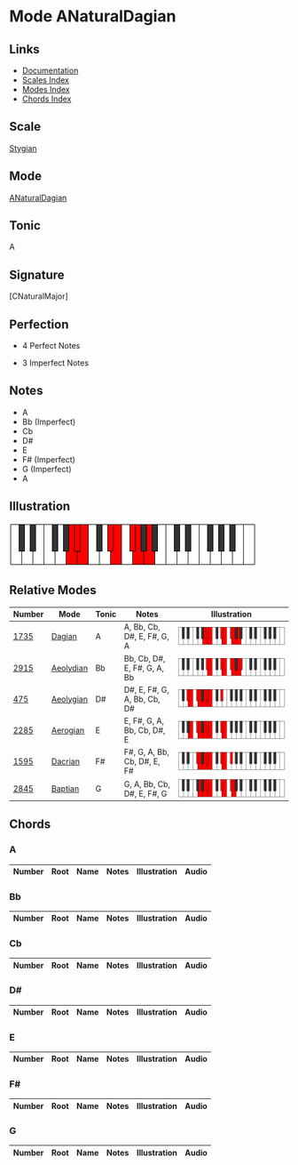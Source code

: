 # Mode ANaturalDagian

## Links

- [Documentation](index.md)
- [Scales Index](Scales.md)
- [Modes Index](Modes.md)
- [Chords Index](Chords.md)

## Scale

[Stygian](ScaleStygian.md)

## Mode

[ANaturalDagian](ModeANaturalDagian.md)

## Tonic

A

## Signature

[CNaturalMajor]

## Perfection

 - 4 Perfect Notes

 - 3 Imperfect Notes

## Notes

- A
- Bb (Imperfect)
- Cb
- D#
- E
- F# (Imperfect)
- G (Imperfect)
- A

## Illustration

![ANaturalDagian](ModeANaturalDagian.png)

## Relative Modes

| Number | Mode | Tonic | Notes | Illustration |
|--------|------|-------|-------|--------------|
| [1735](https://ianring.com/musictheory/scales/1735) | [Dagian](ModeDagian.md) | A | A, Bb, Cb, D#, E, F#, G, A | ![ANaturalDagian](ModeANaturalDagian.png) |
| [2915](https://ianring.com/musictheory/scales/2915) | [Aeolydian](ModeAeolydian.md) | Bb | Bb, Cb, D#, E, F#, G, A, Bb | ![BFlatAeolydian](ModeBFlatAeolydian.png) |
| [475](https://ianring.com/musictheory/scales/475) | [Aeolygian](ModeAeolygian.md) | D# | D#, E, F#, G, A, Bb, Cb, D# | ![DSharpAeolygian](ModeDSharpAeolygian.png) |
| [2285](https://ianring.com/musictheory/scales/2285) | [Aerogian](ModeAerogian.md) | E | E, F#, G, A, Bb, Cb, D#, E | ![ENaturalAerogian](ModeENaturalAerogian.png) |
| [1595](https://ianring.com/musictheory/scales/1595) | [Dacrian](ModeDacrian.md) | F# | F#, G, A, Bb, Cb, D#, E, F# | ![FSharpDacrian](ModeFSharpDacrian.png) |
| [2845](https://ianring.com/musictheory/scales/2845) | [Baptian](ModeBaptian.md) | G | G, A, Bb, Cb, D#, E, F#, G | ![GNaturalBaptian](ModeGNaturalBaptian.png) |

## Chords

### A

| Number | Root | Name | Notes | Illustration | Audio |
|--------|------|------|-------|--------------|-------|

### Bb

| Number | Root | Name | Notes | Illustration | Audio |
|--------|------|------|-------|--------------|-------|

### Cb

| Number | Root | Name | Notes | Illustration | Audio |
|--------|------|------|-------|--------------|-------|

### D#

| Number | Root | Name | Notes | Illustration | Audio |
|--------|------|------|-------|--------------|-------|

### E

| Number | Root | Name | Notes | Illustration | Audio |
|--------|------|------|-------|--------------|-------|

### F#

| Number | Root | Name | Notes | Illustration | Audio |
|--------|------|------|-------|--------------|-------|

### G

| Number | Root | Name | Notes | Illustration | Audio |
|--------|------|------|-------|--------------|-------|

